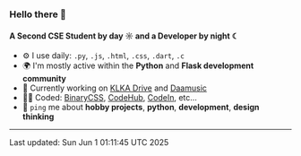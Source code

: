 ### Hello there 👋

#### A Second CSE Student by day ☼ and a Developer by night ☾


- ⚙️ I use daily: `.py`, `.js`, `.html`, `.css`, `.dart`, `.c`
- 🌍 I'm mostly active within the **Python** and **Flask development community**
- 📌 Currently working on [KLKA Drive](https://github.com/kamalkoranga/klka-drive) and [Daamusic](https://github.com/kamalkoranga/daamusic)
- 🧑‍💻 Coded: [BinaryCSS](https://github.com/kamalkoranga/BinaryCSS), [CodeHub](https://github.com/kamalkoranga/codehub), [CodeIn](https://github.com/kamalkoranga/codein), etc…
- 💬 `ping` me about **hobby projects**, **python**, **development**, **design thinking**

---
Last updated: Sun Jun  1 01:11:45 UTC 2025
